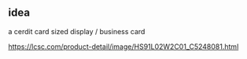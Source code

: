 ## idea 
a cerdit card sized display / business card 

https://lcsc.com/product-detail/image/HS91L02W2C01_C5248081.html
